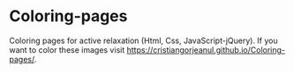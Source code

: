# Coloring-pages
Coloring pages for active relaxation (Html, Css, JavaScript-jQuery). If you want to color these images visit https://cristiangorjeanul.github.io/Coloring-pages/.
